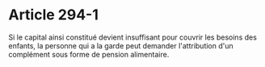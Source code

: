 # Article 294-1

Si le capital ainsi constitué devient insuffisant pour couvrir les besoins des enfants, la personne qui a la garde peut demander l'attribution d'un complément sous forme de pension alimentaire.
